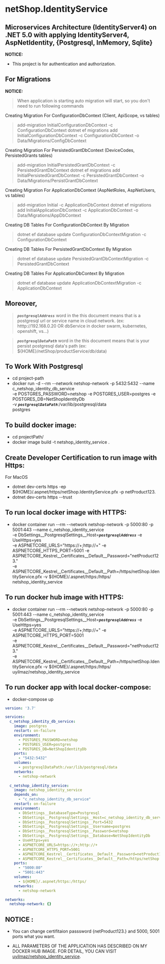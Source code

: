 # netShop.IdentityService

## Microservices Architecture (IdentityServer4) on .NET 5.0 with applying IdentityServer4, AspNetIdentity, {Postgresql, InMemory, Sqlite}

**NOTICE:** 
* This project is for authentication and authorization.

## For Migrations
**NOTICE:** 
> When application is starting auto migration will start, so you don't need to run following commands  


Creating Migration For ConfigurationDbContext (Client, ApiScope, vs tables)
>add-migration InitialConfigurationDbContext -c ConfigurationDbContext
dotnet ef migrations add InitialConfigurationDbContext -c ConfigurationDbContext -o Data/Migrations/ConfigDbContext

Creating Migration For PersistedGrantDbContext (DeviceCodes, PersistedGrants tables)
>add-migration InitialPersistedGrantDbContext -c PersistedGrantDbContext
dotnet ef migrations add InitialPersistedGrantDbContext -c PersistedGrantDbContext -o Data/Migrations/PersistGrantDbContext

Creating Migration For ApplicationDbContext (AspNetRoles, AspNetUsers, vs tables)
>add-migration Initial -c ApplicationDbContext
dotnet ef migrations add InitialApplicationDbContext -c ApplicationDbContext -o Data/Migrations/AppDbContext

Creating DB Tables For ConfigurationDbContext By Migration
>dotnet ef database update ConfigurationDbContextMigration -c ConfigurationDbContext

Creating DB Tables For PersistedGrantDbContext By Migration
>dotnet ef database update PersistedGrantDbContextMigration -c PersistedGrantDbContext

Creating DB Tables For ApplicationDbContext By Migration
>dotnet ef database update ApplicationDbContextMigration -c ApplicationDbContext


## Moreover, 
> ***```postgresqlAddress```*** word in the this document means that is a postgresql url or service name in cloud network. (ex: htttp://192.168.0.20 OR dbService in docker swarm, kubernetes, openshift, vs...)

> ***```postgresqlDataPath```*** word in the this document means that is your persist postgresql data's path (ex: ${HOME}/netShop/productService/db/data)

## To Work With Postgresql
 * cd project-path
 * docker run -d --rm --network netshop-network -p 5432:5432 --name c_netshop_identity_db_service \
-e POSTGRES_PASSWORD=netshop -e POSTGRES_USER=postgres -e POSTGRES_DB=NetShopIdentityDb \
-v ***```postgresqlDataPath```***:/var/lib/postgresql/data \
postgres

## To build docker image:
 * cd projectPath/
 * docker image build -t netshop_identity_service .

## Create Developer Certification to run image with Https:
 For MacOS
 * dotnet dev-certs https -ep ${HOME}/.aspnet/https/netShop.IdentityService.pfx -p netProduct123.
 * dotnet dev-certs https --trust

## To run local docker image with HTTPS:
 * docker container run --rm --network netshop-network -p 5000:80 -p 5001:443 --name c_netshop_identity_service \
-e DbSettings__PostgresqlSettings__Host=***```postgresqlAddress```*** -e UseHttps=yes \
-e ASPNETCORE_URLS="https://+;http://+" -e ASPNETCORE_HTTPS_PORT=5001 -e ASPNETCORE_Kestrel__Certificates__Default__Password="netProduct123." \
-e ASPNETCORE_Kestrel__Certificates__Default__Path=/https/netShop.IdentityService.pfx -v ${HOME}/.aspnet/https:/https/ \
netshop_identity_service

## To run docker hub image with HTTPS:
 * docker container run --rm --network netshop-network -p 5000:80 -p 5001:443 --name c_netshop_identity_service \
-e DbSettings__PostgresqlSettings__Host=***```postgresqlAddress```*** -e UseHttps=yes \
-e ASPNETCORE_URLS="https://+;http://+" -e ASPNETCORE_HTTPS_PORT=5001 \
-e ASPNETCORE_Kestrel__Certificates__Default__Password="netProduct123." \
-e ASPNETCORE_Kestrel__Certificates__Default__Path=/https/netShop.IdentityService.pfx -v ${HOME}/.aspnet/https:/https/ \
uyilmaz/netshop_identity_service

## To run docker app with local docker-compose:
* docker-compose up
```yml
version: '3.7'

services:
  c_netshop_identity_db_service:
    image: postgres
    restart: on-failure
    environment:
      - POSTGRES_PASSWORD=netshop
      - POSTGRES_USER=postgres 
      - POSTGRES_DB=NetShopIdentityDb
    ports:
      - "5432:5432"
    volumes:
      - postgresqlDataPath:/var/lib/postgresql/data
    networks:
      - netshop-network
      
  c_netshop_identity_service:
    image: netshop_identity_service
    depends_on:
      - "c_netshop_identity_db_service"
    restart: on-failure
    environment:
      - DbSettings__DatabaseType=Postgresql
      - DbSettings__PostgresqlSettings__Host=c_netshop_identity_db_service
      - DbSettings__PostgresqlSettings__Port=5432
      - DbSettings__PostgresqlSettings__Username=postgres
      - DbSettings__PostgresqlSettings__Password=netshop
      - DbSettings__PostgresqlSettings__Database=NetShopIdentityDb
      - UseHttps=yes
      - ASPNETCORE_URLS=https://+;http://+
      - ASPNETCORE_HTTPS_PORT=5001
      - ASPNETCORE_Kestrel__Certificates__Default__Password=netProduct123.
      - ASPNETCORE_Kestrel__Certificates__Default__Path=/https/netShop.IdentityService.pfx
    ports:
      - "5000:80"
      - "5001:443"
    volumes:
      - ${HOME}/.aspnet/https:/https/
    networks:
      - netshop-network

networks:
  netshop-network: {}
```

## NOTICE :
* You can change certifitaion passsword {netProduct123.} and 5000, 5001 ports what you want.

* ALL PARAMETERS OF THE APPLICATION HAS DESCRIBED ON MY DOCKER HUB IMAGE. FOR DETAIL, YOU CAN VISIT [uyilmaz/netshop_identity_service](https://hub.docker.com/r/uyilmaz/netshop_identity_service).